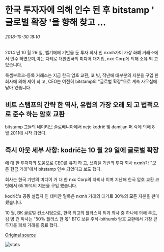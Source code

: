 # 한국 투자자에 의해 인수 된 후 bitstamp ' 글로벌 확장 '을 향해 찾고 ...

###### 2018-10-30 18:10

2014 년 10 월 29 일, 벨기에에 기반을 둔 투자 회사 인 nxmh가이 가상 화폐 거래소에서 인수 하였으며,이는 차례로 대한민국의 미디어 대기업, nxc Corp에 의해 소유 되 고 있습니다.

룩셈부르크-등록 거래소는 지금 한국 암호 교환, 코 빗, 작년에 대부분의 지분을 구입 한 회사에 의해 제어 되 고, CEO는 여전히 bitstamp의 "글로벌 확장"으로 계속 사무실에 남아 있습니다.

## 비트 스탬프의 간략 한 역사, 유럽의 가장 오래 되 고 법적으로 준수 하는 암호 교환

bitstamp 그들의 네이티브 슬로베니아에서 nejc kodrič 및 damijan 머 락에 의해 8 월 2011에 시작 되었다.

## 즉시 아웃 세부 사항: kodrič는 10 월 29 일에 글로벌 확장

에 대 한 투자자의 도움으로 CEO를 유지 하 고, 브뤼셀 기반의 투자 회사 nxmh가 "모든 현금 거래"에서 bitstamp 인수 되었다고 보도 했다.

회사는 한국 기반의 미디어 거 대 한 nxc Corp의 자회사 이며 지난해 한국 암호 교환 코 빗에서 65.19%의 지분을 구입 했습니다.

kodrič's 공동 설립자 인 데미안 멀록은 nxmh 거래의 대가로 30%의 모든 지분을 판매 했습니다.

10 월, BK 글로벌 컨소시엄으로, 한국 최고의 플라스틱 외과 의사 중 하나에 의해 주도, 김 병 건 박사는 "50% 플러스 한 몫" BTC 보유 주식-bithumb 암호 교환에서 가장 큰 투자를 폐쇄 거래를 종료 했다.

[Original source](https://cointelegraph.com/news/bitstamp-is-looking-towards-global-expansion-after-being-acquired-by-south-korean-investors)

![stats](https://c.statcounter.com/11760860/0/a89fa40b/1/ "stats")